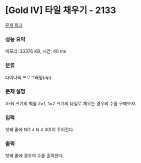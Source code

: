 # [Gold IV] 타일 채우기 - 2133 

[문제 링크](https://www.acmicpc.net/problem/2133) 

### 성능 요약

메모리: 33376 KB, 시간: 40 ms

### 분류

다이나믹 프로그래밍(dp)

### 문제 설명

<p>3×N 크기의 벽을 2×1, 1×2 크기의 타일로 채우는 경우의 수를 구해보자.</p>

### 입력 

 <p>첫째 줄에 N(1 ≤ N ≤ 30)이 주어진다.</p>

### 출력 

 <p>첫째 줄에 경우의 수를 출력한다.</p>

